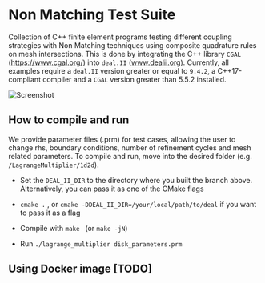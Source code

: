 # Non Matching Test Suite

Collection of C++ finite element programs testing different coupling strategies with Non Matching techniques using composite quadrature rules on mesh intersections. This is done by integrating the C++ library `CGAL` (https://www.cgal.org/) into `deal.II` (www.dealii.org). Currently, all examples require a `deal.II` version greater or equal to `9.4.2`, a C++17-compliant compiler and a `CGAL` version greater than 5.5.2 installed.

![Screenshot](grids/Flower_interface.png)

## How to compile and run
We provide parameter files (.prm) for test cases, allowing the user to change rhs, boundary conditions, number of refinement cycles and mesh related parameters. To compile and run, move into the desired folder (e.g. `/LagrangeMultiplier/1d2d`).

- Set the `DEAL_II_DIR` to the directory where you built the branch above. Alternatively, you can pass it as one of the CMake flags

- `cmake .` , or `cmake -DDEAL_II_DIR=/your/local/path/to/deal` if you want to pass it as a flag

- Compile with `make ` (or `make -jN`)

- Run `./lagrange_multiplier disk_parameters.prm`

## Using Docker image [TODO]